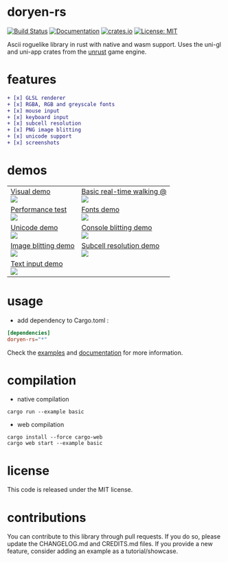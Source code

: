 # doryen-rs

[![Build Status](https://travis-ci.org/jice-nospam/doryen-rs.svg)](https://travis-ci.org/jice-nospam/doryen-rs)
[![Documentation](https://docs.rs/doryen-rs/badge.svg)](https://docs.rs/doryen-rs)
[![crates.io](https://meritbadge.herokuapp.com/doryen-rs)](https://crates.io/crates/doryen-rs)
[![License: MIT](https://img.shields.io/badge/license-MIT-informational.svg)](#license)

Ascii roguelike library in rust with native and wasm support.
Uses the uni-gl and uni-app crates from the [unrust](http://github.com/unrust/unrust) game engine.

# features
```diff
+ [x] GLSL renderer
+ [x] RGBA, RGB and greyscale fonts
+ [x] mouse input
+ [x] keyboard input
+ [x] subcell resolution
+ [x] PNG image blitting
+ [x] unicode support
+ [x] screenshots
```

# demos

<table>
  <tr><td>
    <a href="https://jice-nospam.github.io/doryen-rs/docs/demo/">Visual demo<br/>
        <img src="https://raw.githubusercontent.com/jice-nospam/doryen-rs/master/docs/demo_miniatures/demo.png"/>
    </a>
</td><td>
    <a href="https://jice-nospam.github.io/doryen-rs/docs/basic/">Basic real-time walking @<br/>
        <img src="https://raw.githubusercontent.com/jice-nospam/doryen-rs/master/docs/demo_miniatures/basic.png"/>
    </a>
</td></tr><tr><td>
    <a href="https://jice-nospam.github.io/doryen-rs/docs/perf/">Performance test<br/>
        <img src="https://raw.githubusercontent.com/jice-nospam/doryen-rs/master/docs/demo_miniatures/perf.png"/>
    </a>
</td><td>
    <a href="https://jice-nospam.github.io/doryen-rs/docs/fonts/">Fonts demo<br/>
        <img src="https://raw.githubusercontent.com/jice-nospam/doryen-rs/master/docs/demo_miniatures/fonts.png"/>
    </a>
</td></tr><tr><td>
    <a href="https://jice-nospam.github.io/doryen-rs/docs/unicode/">Unicode demo<br/>
        <img src="https://raw.githubusercontent.com/jice-nospam/doryen-rs/master/docs/demo_miniatures/unicode.png"/>
    </a>
</td><td>
    <a href="https://jice-nospam.github.io/doryen-rs/docs/blit/">Console blitting demo<br/>
        <img src="https://raw.githubusercontent.com/jice-nospam/doryen-rs/master/docs/demo_miniatures/blit.png"/>
    </a>
</td></tr><tr><td>
    <a href="https://jice-nospam.github.io/doryen-rs/docs/image/">Image blitting demo<br/>
        <img src="https://raw.githubusercontent.com/jice-nospam/doryen-rs/master/docs/demo_miniatures/image.png"/>
    </a>
</td><td>
    <a href="https://jice-nospam.github.io/doryen-rs/docs/subcell/">Subcell resolution demo<br/>
        <img src="https://raw.githubusercontent.com/jice-nospam/doryen-rs/master/docs/demo_miniatures/subcell.png"/>
    </a>
</td></tr><tr><td>
    <a href="https://jice-nospam.github.io/doryen-rs/docs/text_input/">Text input demo<br/>
        <img src="https://raw.githubusercontent.com/jice-nospam/doryen-rs/master/docs/demo_miniatures/text_input.png"/>
    </a>
</td><td>
</td></tr></table>

# usage
* add dependency to Cargo.toml :

```toml
[dependencies]
doryen-rs="*"
```

Check the [examples](https://github.com/jice-nospam/doryen-rs/tree/master/examples) and [documentation](https://docs.rs/doryen-rs) for more information.

# compilation

* native compilation
```
cargo run --example basic
```

* web compilation
```
cargo install --force cargo-web
cargo web start --example basic
```

# license

This code is released under the MIT license.

# contributions

You can contribute to this library through pull requests. If you do so, please update the CHANGELOG.md and CREDITS.md files. If you provide a new feature, consider adding an example as a tutorial/showcase.
